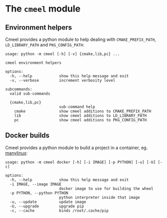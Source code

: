 # The `cmeel` module

## Environment helpers

Cmeel provides a python module to help dealing with `CMAKE_PREFIX_PATH`, `LD_LIBRARY_PATH` and `PKG_CONFIG_PATH`:
```
usage: python -m cmeel [-h] [-v] {cmake,lib,pc} ...

cmeel environment helpers

options:
  -h, --help            show this help message and exit
  -v, --verbose         increment verbosity level

subcommands:
  valid sub-commands

  {cmake,lib,pc}
                        sub-command help
    cmake               show cmeel additions to CMAKE_PREFIX_PATH
    lib                 show cmeel additions to LD_LIBRARY_PATH
    pc                  show cmeel additions to PKG_CONFIG_PATH
```

## Docker builds

Cmeel provides a python module to build a project in a container, eg. [manylinux](https://github.com/pypa/manylinux):
```
usage: python -m cmeel docker [-h] [-i IMAGE] [-p PYTHON] [-u] [-U] [-c]

options:
  -h, --help            show this help message and exit
  -i IMAGE, --image IMAGE
                        docker image to use for building the wheel
  -p PYTHON, --python PYTHON
                        python interpreter inside that image
  -u, --update          update image
  -U, --upgrade         upgrade pip
  -c, --cache           binds /root/.cache/pip
```
